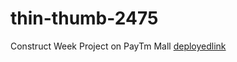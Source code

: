 # thin-thumb-2475
Construct Week Project on PayTm Mall
<a href="https://chic-beijinho-130a4d.netlify.app/">deployedlink</a>
